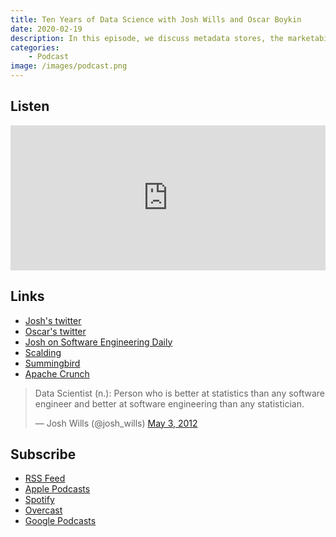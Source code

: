 ```yaml
---
title: Ten Years of Data Science with Josh Wills and Oscar Boykin
date: 2020-02-19
description: In this episode, we discuss metadata stores, the marketability of math skills, dreams for the data science language of the future, the career advantage of tackling easy problems, and machine learning as technical debt. Josh also bashes blockchains.
categories:
    - Podcast
image: /images/podcast.png
---
```


## Listen

<iframe src="https://open.spotify.com/embed-podcast/episode/5ef9td3z5bvG6ydGfE0RE3" width="100%" height="232" frameborder="0" allowtransparency="true" allow="encrypted-media"></iframe>
 

## Links

* [Josh's twitter](https://twitter.com/josh_wills/)
* [Oscar's twitter](https://twitter.com/posco/)
* [Josh on Software Engineering Daily](https://softwareengineeringdaily.com/2020/01/10/slack-data-platform-with-josh-wills/)
* [Scalding](https://github.com/twitter/scalding)
* [Summingbird](https://github.com/twitter/summingbird)
* [Apache Crunch](https://github.com/apache/crunch)

<blockquote class="twitter-tweet"><p lang="en" dir="ltr">Data Scientist (n.): Person who is better at statistics than any software engineer and better at software engineering than any statistician.</p>&mdash; Josh Wills (@josh_wills) <a href="https://twitter.com/josh_wills/status/198093512149958656?ref_src=twsrc%5Etfw">May 3, 2012</a></blockquote> <script async src="https://platform.twitter.com/widgets.js" charset="utf-8"></script>

## Subscribe 

 <ul style=“  list-style-type: none;  margin: 0;  padding: 0;  overflow: hidden;”>
        <li style=“float: left;  padding: 16px; display: block;”><a href=“https://feedpress.me/intothehopper”>RSS Feed</a></li>
        <li style=“float: left;  padding: 16px; display: block;”><a href=“https://podcasts.apple.com/us/podcast/into-the-hopper/id1499693201”>Apple Podcasts</a>    </li>
        <li style=“float: left;  padding: 16px; display: block;”><a href=“https://open.spotify.com/show/63NrgKMVb0VTwkklGboIjy”>Spotify</a>    </li>
        <li style=“float: left;  padding: 16px; display: block;”><a href=“https://overcast.fm/itunes1499693201/into-the-hopper”>Overcast</a></li>
        <li style=“float: left;  padding: 16px; display: block;”><a href=“https://podcasts.google.com/?feed=aHR0cHM6Ly9mZWVkcHJlc3MubWUvaW50b3RoZWhvcHBlcg”>Google Podcasts</a></li>
    </ul>
